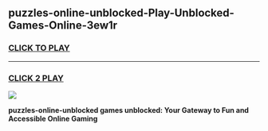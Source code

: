 
## puzzles-online-unblocked-Play-Unblocked-Games-Online-3ew1r
<h3>
<a href="https://premium76.site?title=puzzles-online-unblocked&ref=25A">CLICK TO PLAY</a></h3>
<hr>

<h3>
<a href="https://premium76.site?title=puzzles-online-unblocked&ref=25A">CLICK 2 PLAY</a>
  
</h3>

<a href="https://premium76.site?title=puzzles-online-unblocked&ref=25A"><img src="https://clearcache.store/games.png"></a>


**puzzles-online-unblocked games unblocked: Your Gateway to Fun and Accessible Online Gaming**
